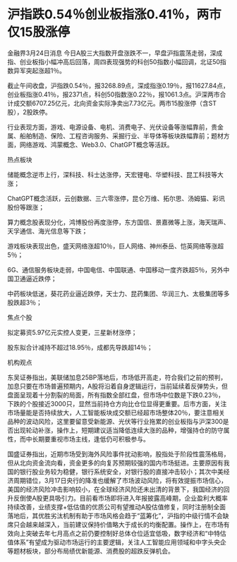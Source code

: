 # 沪指跌0.54％创业板指涨0.41％，两市仅15股涨停

金融界3月24日消息
今日A股三大指数开盘涨跌不一，早盘沪指震荡走弱，深成指、创业板指小幅冲高后回落，周四表现强势的科创50指数小幅回调，北证50指数异军突起涨超1％。

截止午间收盘，沪指跌0.54％，报3268.89点，深成指涨0.19％，报11627.84点，创业板指涨0.41％，报2371点，科创50指数涨0.22％，报1061.3点。沪深两市合计成交额6707.25亿元，北向资金实际净卖出7.73亿元。两市15股涨停（含ST股），2股跌停。

行业表现方面，游戏、电源设备、电机、消费电子、光伏设备等涨幅靠前，贵金属、船舶制造、保险、工程咨询服务、采掘行业、半导体等板块跌幅靠前；题材方面，网络游戏、鸿蒙概念、Web3.0、ChatGPT概念等活跃。

热点板块

储能概念逆市上行，深科技、科士达涨停，天宏锂电、华塑科技、昆工科技等大涨；

ChatGPT概念活跃，云创数据、三六零涨停，昆仑万维、拓尔思、汤姆猫、彩讯股份等跟涨；

算力概念股表现分化，鸿博股份再度涨停，东方国信、景嘉微等上涨，海天瑞声、天孚通信、海光信息等下跌；

游戏板块表现出色，盛天网络涨超10％，巨人网络、神州泰岳、恺英网络等涨超5％；

6G、通信服务板块走弱，中国电信、中国联通、中国移动一度齐跌超5％，另外中国卫通逼近跌停；

中药板块低迷，葵花药业逼近跌停，天士力、昆药集团、华润三九、太极集团等多股跌超3％；

焦点个股

拟定募资5.97亿元实控人变更，三星新材涨停；

股东拟合计减持不超过18.95％，成都先导跌超14％；

机构观点

东吴证券指出，美联储加息25BP落地后，市场低开高走，符合我们之前的预判，加息只要在市场普遍预期内，A股将沿着自身逻辑运行，当前延续着反弹势头，但盘面呈现着十分割裂的局面，所有指数全部红盘，但市场中位数是下跌0.23％，下跌的个股接近3000只，显然当前持仓方向比仓位显得更重要。后市方面，关注市场量能是否持续放大，人工智能板块成交额已经超市场整体20％，要注意相关品种的波动风险，这里要留意受新能源、光伏等行业拖累的创业板指与沪深300是否出现轮动补涨，操作上，短期建议适当降低连续大涨的品种，增强持仓的防守属性，而中长期要重视市场主线，逢低仍可积极参与。

国盛证券指出，近期市场受到海外风险事件扰动影响，股指处于阶段性震荡格局，但从北向资金流向看，资金更多的向复苏预期较强的国内市场挺进。主要原因有我国的银行股业务较为稳健，银行系统安全，对银行股的直接冲击较小；其次中美经济周期错位，3月17日央行的降准也缓解了市场波动风险，将有效提振市场信心，美国的经济风险冲击影响较小，在全球经济风险还未出清的背景下，我国经济的回升反倒使A股更具吸引力。目前看市场即将进入年报披露高峰期，企业盈利大概率持续改善，业绩支撑+低估值的优质公司有望推动A股估值修复，同时注册制全面落地后，其优胜劣汰机制有助于市场风格会趋于“蓝筹化”，沪指的中级行情不会缺席只会越来越深入，当前建议保持价值略大于成长的均衡配置。操作上，在市场有效向上突破去年七月高点之前仍要控制好总体仓位适宜低吸，数字经济和“中特估值体系”有望成为驱动市场运行的主要逻辑，关注人工智能应用领域和中字头央企等题材板块，部分布局绩优新能源、消费股的超跌反弹机会。

